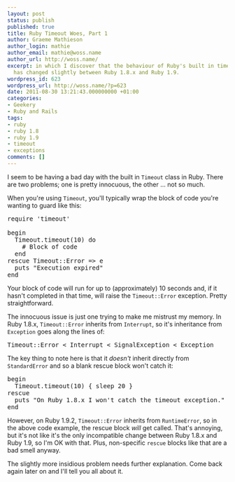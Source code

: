 ```yaml
---
layout: post
status: publish
published: true
title: Ruby Timeout Woes, Part 1
author: Graeme Mathieson
author_login: mathie
author_email: mathie@woss.name
author_url: http://woss.name/
excerpt: in which I discover that the behaviour of Ruby's built in timeout mechanism
  has changed slightly between Ruby 1.8.x and Ruby 1.9.
wordpress_id: 623
wordpress_url: http://woss.name/?p=623
date: 2011-08-30 13:21:43.000000000 +01:00
categories:
- Geekery
- Ruby and Rails
tags:
- ruby
- ruby 1.8
- ruby 1.9
- timeout
- exceptions
comments: []
---
```

I seem to be having a bad day with the built in `Timeout` class in Ruby. There are two problems; one is pretty innocuous, the other ... not so much.

When you're using `Timeout`, you'll typically wrap the block of code you're wanting to guard like this:

<pre lang="ruby">
require 'timeout'

begin
  Timeout.timeout(10) do
    # Block of code
  end
rescue Timeout::Error => e
  puts "Execution expired"
end
</pre>

Your block of code will run for up to (approximately) 10 seconds and, if it hasn't completed in that time, will raise the `Timeout::Error` exception. Pretty straightforward.

The innocuous issue is just one trying to make me mistrust my memory. In Ruby 1.8.x, `Timeout::Error` inherits from `Interrupt`, so it's inheritance from `Exception` goes along the lines of:

<pre lang="ruby">
Timeout::Error < Interrupt < SignalException < Exception
</pre>

The key thing to note here is that it *doesn't* inherit directly from `StandardError` and so a blank rescue block won't catch it:

<pre lang="ruby">
begin
  Timeout.timeout(10) { sleep 20 }
rescue
  puts "On Ruby 1.8.x I won't catch the timeout exception."
end
</pre>

However, on Ruby 1.9.2, `Timeout::Error` inherits from `RuntimeError`, so in the above code example, the rescue block *will* get called. That's annoying, but it's not like it's the only incompatible change between Ruby 1.8.x and Ruby 1.9, so I'm OK with that. Plus, non-specific `rescue` blocks like that are a bad smell anyway.

The slightly more insidious problem needs further explanation. Come back again later on and I'll tell you all about it.
